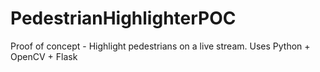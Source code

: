 # PedestrianHighlighterPOC
Proof of concept - Highlight pedestrians on a live stream. Uses Python + OpenCV + Flask
